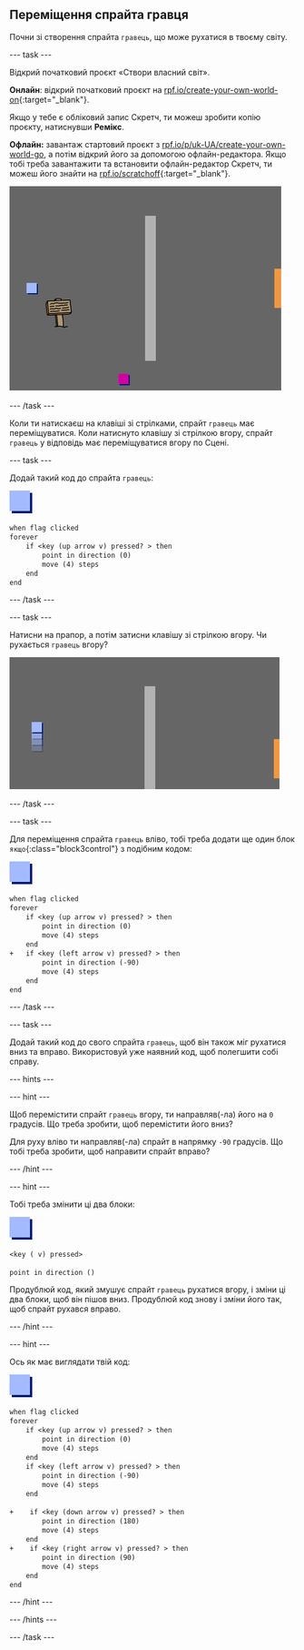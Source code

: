 ## Переміщення спрайта гравця

Почни зі створення спрайта `гравець`, що може рухатися в твоєму світу.

--- task ---

Відкрий початковий проєкт «Створи власний світ».

**Онлайн**: відкрий початковий проєкт на [rpf.io/create-your-own-world-on](https://rpf.io/create-your-own-world-on){:target="_blank"}.

Якщо у тебе є обліковий запис Скретч, ти можеш зробити копію проєкту, натиснувши **Ремікс**.

**Офлайн:** завантаж стартовий проєкт з [rpf.io/p/uk-UA/create-your-own-world-go](https://rpf.io/p/uk-UA/create-your-own-world-go), а потім відкрий його за допомогою офлайн-редактора. Якщо тобі треба завантажити та встановити офлайн-редактор Скретч, ти можеш його знайти на [rpf.io/scratchoff](https://rpf.io/scratchoff){:target="_blank"}.

![знімок екрана](images/world-starter.png)

--- /task ---

Коли ти натискаєш на клавіші зі стрілками, спрайт `гравець` має переміщуватися. Коли натиснуто клавішу зі стрілкою вгору, спрайт `гравець` у відповідь має переміщуватися вгору по Сцені.

--- task ---

Додай такий код до спрайта `гравець`:

![гравець](images/player.png)

```blocks3
when flag clicked
forever
    if <key (up arrow v) pressed? > then
        point in direction (0)
        move (4) steps
    end
end
```

--- /task ---

--- task ---

Натисни на прапор, а потім затисни клавішу зі стрілкою вгору. Чи рухається `гравець` вгору?

![знімок екрана](images/world-up.png)

--- /task ---

--- task ---

Для переміщення спрайта `гравець` вліво, тобі треба додати ще один блок `якщо`{:class="block3control"} з подібним кодом:

![гравець](images/player.png)

```blocks3
when flag clicked
forever
    if <key (up arrow v) pressed? > then
        point in direction (0)
        move (4) steps
    end
+   if <key (left arrow v) pressed? > then
        point in direction (-90)
        move (4) steps
    end
end
```

--- /task ---

--- task ---

Додай такий код до свого спрайта `гравець`, щоб він також міг рухатися вниз та вправо. Використовуй уже наявний код, щоб полегшити собі справу.

--- hints ---

--- hint ---

Щоб перемістити спрайт `гравець` вгору, ти направляв(-ла) його на `0` градусів. Що треба зробити, щоб перемістити його вниз?

Для руху вліво ти направляв(-ла) спрайт в напрямку `-90` градусів. Що тобі треба зробити, щоб направити спрайт вправо?

--- /hint ---

--- hint ---

Тобі треба змінити ці два блоки:

![гравець](images/player.png)

```blocks3
<key ( v) pressed>

point in direction ()
```

Продублюй код, який змушує спрайт `гравець` рухатися вгору, і зміни ці два блоки, щоб він пішов вниз. Продублюй код знову і зміни його так, щоб спрайт рухався вправо.

--- /hint ---

--- hint ---

Ось як має виглядати твій код:

![гравець](images/player.png)

```blocks3
when flag clicked
forever
    if <key (up arrow v) pressed? > then
        point in direction (0)
        move (4) steps
    end
    if <key (left arrow v) pressed? > then
        point in direction (-90)
        move (4) steps
    end

+    if <key (down arrow v) pressed? > then
        point in direction (180)
        move (4) steps
    end
+    if <key (right arrow v) pressed? > then
        point in direction (90)
        move (4) steps
    end
end
```

--- /hint ---

--- /hints ---

--- /task ---